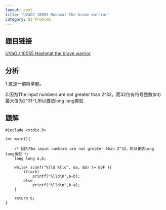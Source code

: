 ```yaml
---
layout: post
title: "UVaOJ 10055 Hashmat the brave warrior"
category: OJ Problem
---
```


## 题目链接

[UVaOJ 10055 Hashmat the brave warrior](http://uva.onlinejudge.org/index.php?option=com_onlinejudge&Itemid=8&category=94&page=show_problem&problem=996)

## 分析

1.这是一道简单题。

2.因为The input numbers are not greater than 2^32，而32位有符号整数(int)最大值为2^31-1,所以要选long long类型.

## 题解

    #include <stdio.h>
    
    int main(){ 
        
        /* 因为The input numbers are not greater than 2^32，所以要选long long类型 */
        long long a,b;
        
        while( scanf("%lld %lld", &a, &b) != EOF ){  
            if(a>b)
                printf("%lld\n",a-b);
            else
                printf("%lld\n",b-a);
        }
        
        return 0;
    }

